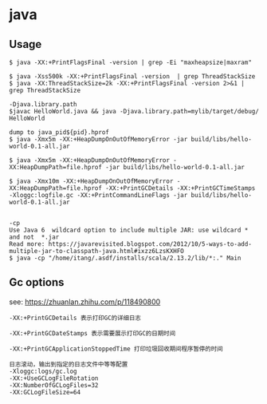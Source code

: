 # java

## Usage

    $ java -XX:+PrintFlagsFinal -version | grep -Ei "maxheapsize|maxram"

    $ java -Xss500k -XX:+PrintFlagsFinal -version  | grep ThreadStackSize
    $ java -XX:ThreadStackSize=2k -XX:+PrintFlagsFinal -version 2>&1 | grep ThreadStackSize

    -Djava.library.path
    $javac HelloWorld.java && java -Djava.library.path=mylib/target/debug/ HelloWorld

    dump to java_pid${pid}.hprof
    $ java -Xmx5m -XX:+HeapDumpOnOutOfMemoryError -jar build/libs/hello-world-0.1-all.jar

    $ java -Xmx5m -XX:+HeapDumpOnOutOfMemoryError -XX:HeapDumpPath=file.hprof -jar build/libs/hello-world-0.1-all.jar

    $ java -Xmx10m -XX:+HeapDumpOnOutOfMemoryError -XX:HeapDumpPath=file.hprof -XX:+PrintGCDetails -XX:+PrintGCTimeStamps -Xloggc:logfile.gc -XX:+PrintCommandLineFlags -jar build/libs/hello-world-0.1-all.jar


    -cp
    Use Java 6  wildcard option to include multiple JAR: use wildcard * and not  *.jar
    Read more: https://javarevisited.blogspot.com/2012/10/5-ways-to-add-multiple-jar-to-classpath-java.html#ixzz6LzsKXHFO
    $ java -cp "/home/itang/.asdf/installs/scala/2.13.2/lib/*:." Main


## Gc options

see: https://zhuanlan.zhihu.com/p/118490800

```
-XX:+PrintGCDetails 表示打印GC的详细日志

-XX:+PrintGCDateStamps 表示需要展示打印GC的日期时间

-XX:+PrintGCApplicationStoppedTime 打印垃圾回收期间程序暂停的时间

日志滚动，输出到指定的日志文件中等等配置
-Xloggc:logs/gc.log
-XX:+UseGCLogFileRotation
-XX:NumberOfGCLogFiles=32
-XX:GCLogFileSize=64
```
